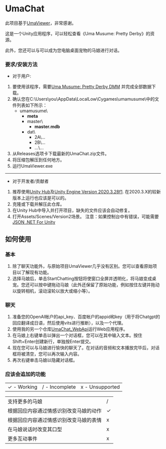 # UmaChat

此项目基于[UmaViewer](https://github.com/katboi01/UmaViewer)，非常感谢。

这是一个Unity应用程序，可以轻松查看《Uma Musume: Pretty Derby》的资源。

此外，您还可以与可以成为您电脑桌面宠物的马娘进行对话。

### 要求/安装方法
- 对于用户:
1. 要使用该程序，需要[Uma Musume: Pretty Derby DMM](https://dmg.umamusume.jp/) 并完成全部数据下载。
1. 确认您在C:\Users\you\AppData\LocalLow\Cygames\umamusume\中的文件列表如下所示：
   * umamusume\
     * **meta**
     * master\
       * **master.mdb**
     * dat\
       - 2A\\...
       - 2B\\...
       - ...\\...
1. 从Releases选项卡下载最新的UmaChat.zip文件。
1. 将压缩包解压到任何地方。
1. 运行UmaViewer.exe

------------

- 对于开发者/贡献者
1. 推荐使用[Unity Hub](https://unity3d.com/get-unity/download)及[Unity Engine Version 2020.3.28f1](unityhub://2020.3.28f1/f5400f52e03f). 在2020.3.X的较新版本上运行也应该是可以的。
1. 克隆或下载并解压此仓库。
1. 在Unity Hub中导入并打开项目，缺失的文件应该会自动修复。
1. 打开Assets/Scenes/Version2场景。
注意：如果控制台中有错误，可能需要[JSON .NET For Unity](https://assetstore.unity.com/packages/tools/input-management/json-net-for-unity-11347)

## 如何使用
### 基本
1. 除了聊天功能外，与原始项目UmaViewer几乎没有区别。您可以查看原始项目以了解现有功能。
1. 选择马娘后，单击StartChatting按钮将使窗口全屏并透明化，将马娘变成桌宠。您还可以按中键拖动马娘（此外还保留了原始功能，例如按住左键并拖动以旋转相机，滚动滚轮以放大或缩小等）。
### 聊天
1. 准备您的OpenAI帐户的api_key、百度帐户的appid和key（用于将Chatgpt的回应翻译成日语，然后使用vits进行推断），以及一个代理。
1. 使用我的另一个仓库[UmaChat_WebApi](https://github.com/kagari-bi/UmaChat_WebApi)运行Web应用程序。
1. 在马娘上右键单击以弹出一个对话框，您可以在其中输入文本。按住Shift+Enter创建新行，单独按Enter提交。
1. 现在您可以与马娘进行愉快的聊天了。在对话的音频和文本播放完毕后，对话框将被清空，您可以再次输入内容。
1. 再次右键单击马娘以隐藏对话框。

### 应该会追加的功能
||||
| ------------ | ------------ | ------------ |
| ✓ - Working | / - Incomplete  | x - Unsupported  |

|||
| ------------ | ------------ |
| 支持更多的马娘 | /  |
| 根据回应内容通过情感识别改变马娘的动作 | ✓  |
| 根据回应内容通过情感识别改变马娘的表情 | x  |
| 在马娘说话时改变其口型 | x  |
| 更多互动事件 | x |
